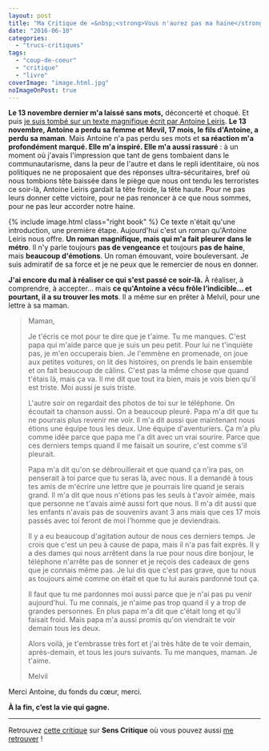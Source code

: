 ```yaml
---
layout: post
title: "Ma Critique de «&nbsp;<strong>Vous n'aurez pas ma haine</strong>&nbsp;» d'<em>Antoine Leiris</em>"
date: "2016-06-10"
categories: 
  - "trucs-critiques"
tags: 
  - "coup-de-coeur"
  - "critique"
  - "livre"
coverImage: "image.html.jpg"
noImageOnPost: true
---
```


**Le 13 novembre dernier m'a laissé sans mots,** déconcerté et choqué. Et puis [je suis tombé sur un texte magnifique écrit par Antoine Leiris](/2015/11/vous-naurez-pas-ma-haine/). **Le 13 novembre, Antoine a perdu sa femme et Mevil, 17 mois, le fils d'Antoine, a perdu sa maman**. Mais Antoine n'a pas perdu ses mots et **sa réaction m'a profondément marqué. Elle m'a inspiré. Elle m'a aussi rassuré** : à un moment où j'avais l'impression que tant de gens tombaient dans le communautarisme, dans la peur de l'autre et dans le repli identitaire, où nos politiques ne ne proposaient que des réponses ultra-sécuritaires, bref où nous tombions tête baissée dans le piège que nous ont tendu les terroristes ce soir-là, Antoine Leiris gardait la tête froide, la tête haute. Pour ne pas leurs donner cette victoire, pour ne pas renoncer à ce que nous sommes, pour ne pas leur accorder notre haine.

{% include image.html class="right book" %}
Ce texte n'était qu'une introduction, une première étape. Aujourd'hui c'est un roman qu'Antoine Leiris nous offre. **Un roman magnifique, mais qui m'a fait pleurer dans le métro**. Il n'y parle toujours **pas de vengeance** et toujours **pas de haine**, mais **beaucoup d'émotions**. Un roman émouvant, voire bouleversant. Je suis admiratif de sa force et je ne peux que le remercier de nous en donner.

**J'ai encore du mal à réaliser ce qui s'est passé ce soir-là.** À réaliser, à comprendre, à accepter... mais **ce qu'Antoine a vécu frôle l’indicible... et pourtant, il a su trouver les mots**. Il a même sur en prêter à Melvil, pour une lettre à sa maman.

<blockquote class="citation">
<div>
	<p>Maman,</p>
	<p>Je t'écris ce mot pour te dire que je t'aime. Tu me manques. C'est papa qui m'aide parce que je suis un peu petit. Pour lui ne t'inquiète pas, je m'en occuperais bien. Je l'emmène en promenade, on joue aux petites voitures, on lit des histoires, on prends le bain ensemble et on fait beaucoup de câlins. C'est pas la même chose que quand t'étais là, mais ça va. Il me dit que tout ira bien, mais je vois bien qu'il est triste. Moi aussi je suis triste.</p>
	<p>L'autre soir on regardait des photos de toi sur le téléphone. On écoutait ta chanson aussi. On a beaucoup pleuré. Papa m'a dit que tu ne pourrais plus revenir me voir. Il m'a dit aussi que maintenant nous étions une équipe tous les deux. Une équipe d'aventuriers. Ça m'a plu comme idée parce que papa me l'a dit avec un vrai sourire. Parce que ces derniers temps quand il me faisait un sourire, c'est comme s'il pleurait.</p>
	<p>Papa m'a dit qu'on se débrouillerait et que quand ça n'ira pas, on penserait à toi parce que tu seras là, avec nous. Il a demandé à tous tes amis de m'écrire une lettre que je pourrais lire quand je serais grand. Il m'a dit que nous n'étions pas les seuls à t'avoir aimée, mais que personne ne t'avais aimé aussi fort que nous. Il m'a dit aussi que les enfants n'avais pas de souvenirs avant 3 ans mais que ces 17 mois passés avec toi feront de moi l'homme que je deviendrais.</p>
	<p>Il y a eu beaucoup d'agitation autour de nous ces derniers temps. Je crois que c'est un peu à cause de papa, mais il n'a pas fait exprès. Il y a des dames qui nous arrêtent dans la rue pour nous dire bonjour, le téléphone n'arrête pas de sonner et je reçois des cadeaux de gens que je connais même pas. Je lui dis que c'est pas grave, que tu nous as toujours aimé comme on était et que tu lui aurais pardonné tout ça.</p>
	<p>Il faut que tu me pardonnes moi aussi parce que je n'ai pas pu venir aujourd'hui. Tu me connais, je n'aime pas trop quand il y a trop de grandes personnes. En plus papa m'a dit que c'était long et qu'il faisait froid. Mais papa m'a aussi promis qu'on viendrait te voir demain tous les deux.</p>
	<p>Alors voilà, je t'embrasse très fort et j'ai très hâte de te voir demain, après-demain, et tous les jours suivants. Tu me manques, maman. Je t'aime.</p>
	<p>Melvil</p>
</div>
</blockquote>

Merci Antoine, du fonds du cœur, merci.

**À la fin, c’est la vie qui gagne.**

* * *

Retrouvez [cette critique](http://www.senscritique.com/livre/Vous_n_aurez_pas_ma_haine/critique/96725336) sur **Sens Critique** où vous pouvez aussi [me retrouver](http://www.senscritique.com/Arnaud_Malon) !
